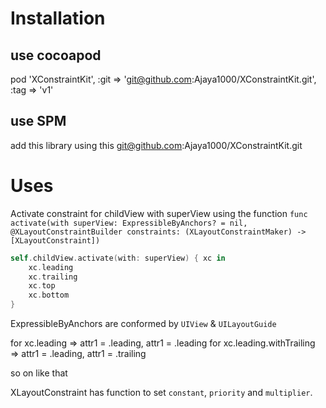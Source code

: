 # Installation

## use cocoapod

pod 'XConstraintKit', :git => 'git@github.com:Ajaya1000/XConstraintKit.git', :tag => 'v1'

## use SPM
add this library using this git@github.com:Ajaya1000/XConstraintKit.git

# Uses
Activate constraint for childView with superView using the function
 `func activate(with superView: ExpressibleByAnchors? = nil,
                  @XLayoutConstraintBuilder constraints: (XLayoutConstraintMaker) -> [XLayoutConstraint])`

```swift
self.childView.activate(with: superView) { xc in
    xc.leading
    xc.trailing
    xc.top
    xc.bottom
}
```

ExpressibleByAnchors are conformed by `UIView` & `UILayoutGuide`

for xc.leading => attr1 = .leading, attr1 = .leading
for xc.leading.withTrailing => attr1 = .leading, attr1 = .trailing

so on like that

XLayoutConstraint has function to set `constant`, `priority` and `multiplier`.